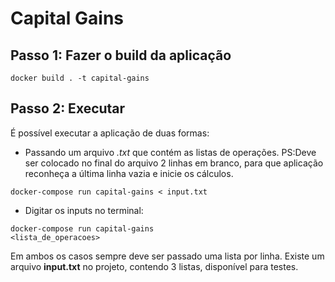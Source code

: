 # Capital Gains


## Passo 1: Fazer o build da aplicação

```
docker build . -t capital-gains
```

## Passo 2: Executar

É possível executar a aplicação de duas formas: 

- Passando um arquivo *.txt* que contém as listas de operações. 
PS:Deve ser colocado no final do arquivo 2 linhas em branco, para que aplicação reconheça a última linha vazia e inicie os cálculos.

```
docker-compose run capital-gains < input.txt
```

- Digitar os inputs no terminal:

```
docker-compose run capital-gains
<lista_de_operacoes>
```


Em ambos os casos sempre deve ser passado uma lista por linha. Existe um arquivo **input.txt** no projeto, contendo 3 listas, disponível para testes.

